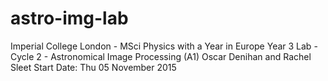 # astro-img-lab
Imperial College London - MSci Physics with a Year in Europe
Year 3 Lab - Cycle 2 - Astronomical Image Processing (A1)
Oscar Denihan and Rachel Sleet
Start Date: Thu 05 November 2015

